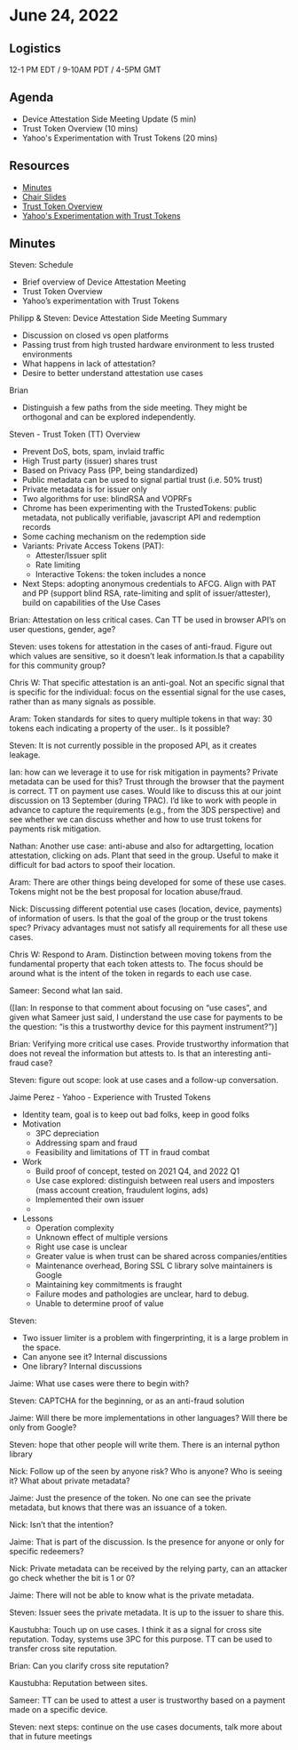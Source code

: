  # June 24, 2022

## Logistics

12-1 PM EDT / 9-10AM PDT / 4-5PM GMT

## Agenda

* Device Attestation Side Meeting Update (5 min)
* Trust Token Overview (10 mins)
* Yahoo's Experimentation with Trust Tokens (20 mins)

## Resources

* [Minutes](https://docs.google.com/document/d/1Jm785r59GWejIXpHQL1jnmI5_HOGEy9tsQR49vaIp90/edit?usp=sharing)
* [Chair Slides](https://docs.google.com/presentation/d/1WrSTsvQ4uwxDrd4VRI7Y0E3GNVGL6YVqDAlABV43nC0/edit?usp=sharing)
* [Trust Token Overview](https://docs.google.com/presentation/d/18pp0IqaGCfa8BTmGsHqqRJUaP4OiNJWMuSMORJTRiCw/edit?usp=sharing)
* [Yahoo's Experimentation with Trust Tokens](yahoo-trust-token.pdf)

## Minutes

Steven: Schedule



*   Brief overview of Device Attestation Meeting
*   Trust Token Overview
*   Yahoo’s experimentation with Trust Tokens

Philipp & Steven: Device Attestation Side Meeting Summary



*   Discussion on closed vs open platforms
*   Passing trust from high trusted hardware environment to less trusted environments
*   What happens in lack of attestation?
*   Desire to better understand attestation use cases

Brian



*   Distinguish a few paths from the side meeting. They might be orthogonal and can be explored independently.

Steven - Trust Token (TT) Overview



*   Prevent DoS, bots, spam, invlaid traffic
*   High Trust party (issuer) shares trust
*   Based on Privacy Pass (PP, being standardized)
*   Public metadata can be used to signal partial trust (i.e. 50% trust)
*   Private metadata is for issuer only
*   Two algorithms for use: blindRSA and VOPRFs
*   Chrome has been experimenting with the TrustedTokens: public metadata, not publically verifiable, javascript API and redemption records
*   Some caching mechanism on the redemption side
*   Variants: Private Access Tokens (PAT):
    *   Attester/Issuer split
    *   Rate limiting
    *   Interactive Tokens: the token includes a nonce
*   Next Steps: adopting anonymous credentials to AFCG. Align with PAT and PP (support blind RSA, rate-limiting and split of issuer/attester), build on capabilities of the Use Cases

Brian: Attestation on less critical cases. Can TT be used in browser API’s on user questions, gender, age?

Steven: uses tokens for attestation in the cases of anti-fraud. Figure out which values are sensitive, so it doesn’t leak information.Is that a capability for this community group?

Chris W: That specific attestation is an anti-goal. Not an specific signal that is specific for the individual: focus on the essential signal for the use cases, rather than as many signals as possible.

Aram: Token standards for sites to query multiple tokens in that way: 30 tokens each indicating a property of the user.. Is it possible?

Steven: It is not currently possible in the proposed API, as it creates leakage.

Ian: how can we leverage it to use for risk mitigation in payments? Private metadata can be used for this? Trust through the browser that the payment is correct. TT on payment use cases. Would like to discuss this at our joint discussion on 13 September (during TPAC). I’d like to work with people in advance to capture the requirements (e.g., from the 3DS perspective) and see whether we can discuss whether and how to use trust tokens for payments risk mitigation.

Nathan: Another use case: anti-abuse and also for adtargetting, location attestation, clicking on ads. Plant that seed in the group. Useful to make it difficult for bad actors to spoof their location.

Aram: There are other things being developed for some of these use cases. Tokens might not be the best proposal for location abuse/fraud.

Nick: Discussing different potential use cases (location, device, payments) of information of users. Is that the goal of the group or the trust tokens spec? Privacy advantages must not satisfy all requirements for all these use cases.

Chris W: Respond to Aram. Distinction between moving tokens from the fundamental property that each token attests to. The focus should be around what is the intent of the token in regards to each use case.

Sameer: Second what Ian said.

([Ian: In response to that comment about focusing on “use cases”, and given what Sameer just said, I understand the use case for payments to be the question: “is this a trustworthy device for this payment instrument?”)]

Brian: Verifying more critical use cases. Provide trustworthy information that does not reveal the information but attests to. Is that an interesting anti-fraud case?

Steven: figure out scope: look at use cases and a follow-up conversation.

Jaime Perez - Yahoo - Experience with Trusted Tokens



*   Identity team, goal is to keep out bad folks, keep in good folks
*   Motivation
    *   3PC depreciation
    *   Addressing spam and fraud
    *   Feasibility and limitations of TT in fraud combat
*   Work
    *   Build proof of concept, tested on  2021 Q4, and 2022 Q1
    *   Use case explored: distinguish between real users and imposters (mass account creation, fraudulent logins, ads)
    *   Implemented their own issuer
    *
*   Lessons
    *   Operation complexity
    *   Unknown effect of multiple versions
    *   Right use case is unclear
    *   Greater value is when trust can be shared across companies/entities
    *   Maintenance overhead, Boring SSL C library solve maintainers is Google
    *   Maintaining key commitments is fraught
    *   Failure modes and pathologies are unclear, hard to debug.
    *   Unable to determine proof of value

Steven:



*   Two issuer limiter is a problem with fingerprinting, it is a large problem in the space.
*   Can anyone see it? Internal discussions
*   One library? Internal discussions

Jaime: What use cases were there to begin with?

Steven: CAPTCHA for the beginning, or as an anti-fraud solution

Jaime: Will there be more implementations in other languages? Will there be only from Google?

Steven: hope that other people will write them. There is an internal python library

Nick: Follow up of the seen by anyone risk? Who is anyone? Who is seeing it? What about private metadata?

Jaime: Just the presence of the token. No one can see the private metadata, but knows that there was an issuance of a token.

Nick: Isn’t that the intention?

Jaime: That is part of the discussion. Is the presence for anyone or only for specific redeemers?

Nick: Private metadata can be received by the relying party, can an attacker go check whether the bit is 1 or 0?

Jaime: There will not be able to know what is the private metadata.

Steven: Issuer sees the private metadata. It is up to the issuer to share this.

Kaustubha: Touch up on use cases. I think it as a signal for cross site reputation. Today, systems use 3PC for this purpose. TT can be used to transfer cross site reputation.

Brian: Can you clarify cross site reputation?

Kaustubha: Reputation between sites.

Sameer: TT can be used to attest a user is trustworthy based on a payment made on a specific device.

Steven: next steps: continue on the use cases documents, talk more about that in future meetings
